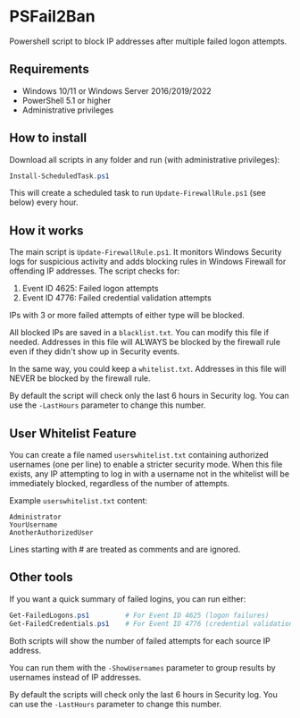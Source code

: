 # PSFail2Ban

Powershell script to block IP addresses after multiple failed logon attempts.

## Requirements

* Windows 10/11 or Windows Server 2016/2019/2022
* PowerShell 5.1 or higher
* Administrative privileges

## How to install

Download all scripts in any folder and run (with administrative privileges):

```powershell
Install-ScheduledTask.ps1
```

This will create a scheduled task to run `Update-FirewallRule.ps1` (see below) every hour.

## How it works

The main script is `Update-FirewallRule.ps1`. It monitors Windows Security logs for suspicious activity and adds blocking rules in Windows Firewall for offending IP addresses. The script checks for:

1. Event ID 4625: Failed logon attempts
2. Event ID 4776: Failed credential validation attempts

IPs with 3 or more failed attempts of either type will be blocked.

All blocked IPs are saved in a `blacklist.txt`. You can modify this file if needed. Addresses in this file will ALWAYS be blocked by the firewall rule even if they didn't show up in Security events.

In the same way, you could keep a `whitelist.txt`. Addresses in this file will NEVER be blocked by the firewall rule.

By default the script will check only the last 6 hours in Security log. You can use the `-LastHours` parameter to change this number.

## User Whitelist Feature

You can create a file named `userswhitelist.txt` containing authorized usernames (one per line) to enable a stricter security mode. When this file exists, any IP attempting to log in with a username not in the whitelist will be immediately blocked, regardless of the number of attempts.

Example `userswhitelist.txt` content:
```
Administrator
YourUsername
AnotherAuthorizedUser
```

Lines starting with # are treated as comments and are ignored.

## Other tools

If you want a quick summary of failed logins, you can run either:

```powershell
Get-FailedLogons.ps1         # For Event ID 4625 (logon failures)
Get-FailedCredentials.ps1    # For Event ID 4776 (credential validation failures)
```

Both scripts will show the number of failed attempts for each source IP address.

You can run them with the `-ShowUsernames` parameter to group results by usernames instead of IP addresses.

By default the scripts will check only the last 6 hours in Security log. You can use the `-LastHours` parameter to change this number.